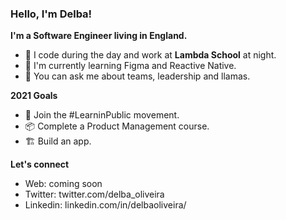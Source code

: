 ### Hello, I'm Delba! 

**I'm a Software Engineer living in England.**

- 🦙 I code during the day and work at **Lambda School** at night. 
- 🌱 I'm currently learning Figma and Reactive Native.
- 💬 You can ask me about teams, leadership and llamas.

**2021 Goals**
- 🔭 Join the #LearninPublic movement.
- 📦 Complete a Product Management course.
- 🏗️ Build an app.
 
**Let's connect**
- Web: coming soon
- Twitter: twitter.com/delba_oliveira
- Linkedin: linkedin.com/in/delbaoliveira/
